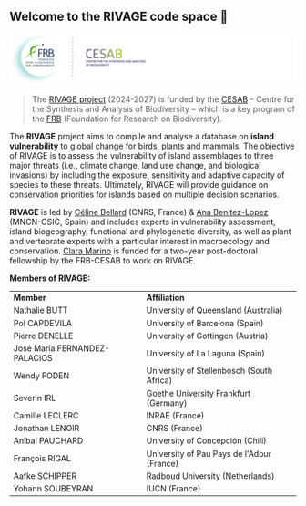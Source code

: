 ## Welcome to the **RIVAGE** code space :wave:

[![](https://raw.githubusercontent.com/frbcesab/.github/main/profile/banner-frbcesab_150dpi.png)](https://www.fondationbiodiversite.fr/en/about-the-foundation/le-cesab/)

> The [RIVAGE project](https://www.fondationbiodiversite.fr/la-frb-en-action/programmes-et-projets/le-cesab/rivage/) (2024-2027) is funded by the [CESAB](https://www.fondationbiodiversite.fr/en/about-the-foundation/le-cesab/) – Centre for the Synthesis and Analysis of Biodiversity –  which is a key program of the [FRB](https://www.fondationbiodiversite.fr/en/) (Foundation for Research on Biodiversity).

The **RIVAGE** project aims to compile and analyse a database on **island vulnerability** to global change for birds, plants and mammals. The objective of RIVAGE is to assess the vulnerability of island assemblages to three major threats (i.e., climate change, land use change, and biological invasions) by including the exposure, sensitivity and adaptive capacity of species to these threats. Ultimately, RIVAGE will provide guidance on conservation priorities for islands based on multiple decision scenarios.

**RIVAGE** is led by [Céline Bellard](https://celinebellard.wordpress.com/) (CNRS, France) & [Ana Benitez-Lopez](https://www.anabenitezlopez.com/) (MNCN-CSIC, Spain) and includes experts in vulnerability assessment, island biogeography, functional and phylogenetic diversity, as well as plant and vertebrate experts with a particular interest in macroecology and conservation. [Clara Marino](https://www.fondationbiodiversite.fr/membre/clara-marino/) is funded for a two-year post-doctoral fellowship by the FRB-CESAB to work on RIVAGE.

**Members of RIVAGE:**

<table>
  <tr>
    <td><b>Member</b></td>
    <td><b>Affiliation</b></td>
  </tr>
  <tr>
    <td>Nathalie BUTT</td>
    <td>University of Queensland (Australia)</td>
  </tr>
  <tr>
    <td>Pol CAPDEVILA</td>
    <td>University of Barcelona (Spain)</td>
  </tr>
  <tr>
    <td>Pierre DENELLE</td>
    <td>University of Gottingen (Austria)</td>
  </tr>
  <tr>
    <td>José María FERNANDEZ-PALACIOS</td>
    <td>University of La Laguna (Spain)</td>
  </tr>
  <tr>
    <td>Wendy FODEN</td>
    <td>University of Stellenbosch (South Africa)</td>
  </tr>
  <tr>
    <td>Severin IRL</td>
    <td>Goethe University Frankfurt (Germany)</td>
  </tr>
  <tr>
    <td>Camille LECLERC</td>
    <td>INRAE (France)</td>
  </tr>
  <tr>
    <td>Jonathan LENOIR</td>
    <td>CNRS (France)</td>
  </tr>
  <tr>
    <td> Anibal PAUCHARD</td>
    <td> University of Concepción (Chili)</td>
  </tr>
  <tr>
    <td>François RIGAL</td>
    <td>University of Pau Pays de l'Adour (France)</td>
  </tr>
  <tr>
    <td>Aafke SCHIPPER</td>
    <td>Radboud University (Netherlands)</td>
  </tr>
  <tr>
    <td>Yohann SOUBEYRAN</td>
    <td>IUCN (France)</td>
  </tr>
</table>
